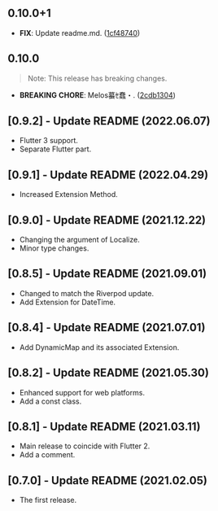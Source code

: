 ## 0.10.0+1

 - **FIX**: Update readme.md. ([1cf48740](https://github.com/mathrunet/flutter_masamune/commit/1cf4874003135aee66bdf381fff1f5215cd55d6e))

## 0.10.0

> Note: This release has breaking changes.

 - **BREAKING** **CHORE**: Melos蟇ｾ蠢・. ([2cdb1304](https://github.com/mathrunet/flutter_masamune/commit/2cdb13044ea12f1f53b9b3cbcf0383e62fad11ac))

## [0.9.2] - Update README (2022.06.07)

* Flutter 3 support.
* Separate Flutter part.

## [0.9.1] - Update README (2022.04.29)

* Increased Extension Method.

## [0.9.0] - Update README (2021.12.22)

* Changing the argument of Localize.
* Minor type changes.

## [0.8.5] - Update README (2021.09.01)

* Changed to match the Riverpod update.
* Add Extension for DateTime.

## [0.8.4] - Update README (2021.07.01)

* Add DynamicMap and its associated Extension.

## [0.8.2] - Update README (2021.05.30)

* Enhanced support for web platforms.
* Add a const class.

## [0.8.1] - Update README (2021.03.11)

* Main release to coincide with Flutter 2.
* Add a comment.

## [0.7.0] - Update README (2021.02.05)

* The first release.
